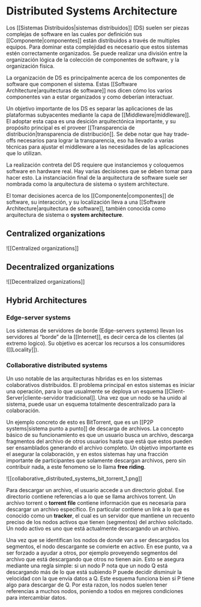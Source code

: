 # Distributed Systems Architecture
Los [[Sistemas Distribuidos|sistemas distribuidos]] (DS) suelen ser piezas complejas de software en las cuales por definición sus [[Componente|componentes]] están distribuidos a través de multiples equipos. Para dominar esta complejidad es necesario que estos sistemas estén correctamente organizados. Se puede realizar una división entre la organización lógica de la colección de componentes de software, y la organización física.

La organización de DS es principalmente acerca de los componentes de software que componen el sistema. Estas [[Software Architecture|arquitecturas de software]] nos dicen cómo los varios componentes van a estar organizados y como deberían interactuar.

Un objetivo importante de los DS es separar las aplicaciones de las plataformas subyacentes mediante la capa de [[Middleware|middleware]]. El adoptar esta capa es una desición arquitectónica importante, y su propósito principal es el proveer [[Transparencia de distribución|transparencia de distribución]]. Se debe notar que hay trade-offs necesarios para lograr la transparencia, eso ha llevado a varias técnicas para ajustar el middleware a las necesidades de las aplicaciones que lo utilizan.

La realización contreta del DS requiere que instanciemos y coloquemos software en hardware real. Hay varias decisiones que se deben tomar para hacer esto. La instanciación final de la arquitectura de software suele ser nombrada como la arquitectura de sistema o system architecture.

El tomar decisiones acerca de los [[Componente|componentes]] de software, su interacción, y su localización lleva a una [[Software Architecture|arquitectura de software]], también conocida como arquitectura de sistema o **system architecture**.

## Centralized organizations
![[Centralized organizations]]

## Decentralized organizations
![[Decentralized organizations]]

## Hybrid Architectures
### Edge-server systems
Los sistemas de servidores de borde (Edge-servers systems) llevan los servidores al “borde” de la [[Internet]], es decir cerca de los clientes (al extremo logico). Su objetivo es acercar los recursos a los consumidores ([[Locality]]).

### Collaborative distributed systems
Un uso notable de las arquitecturas híbridas es en los sistemas colaborativos distribuidos. El problema principal en estos sistemas es iniciar una operación, para lo que usualmente se deploya un esquema [[Client-Server|cliente-servidor tradicional]]. Una vez que un nodo se ha unido al sistema, puede usar un esquema totalmente descentralizado para la colaboración.

Un ejemplo concreto de esto es BitTorrent, que es un [[P2P systems|sistema punto a punto]] de descarga de archivos. La concepto básico de su funcionamiento es que un usuario busca un archivo, descarga fragmentos del archivo de otros usuarios hasta que está que estos pueden ser ensamblados generando el archivo completo. Un objetivo importante es el asegurar la colaboración, y en estos sistemas hay una fracción importante de participantes que solamente descargan archivos, pero sin contribuir nada, a este fenomeno se lo llama **free riding**.

![[collaborative_distributed_systems_bit_torrent_1.png]]

Para descargar un archivo, el usuario accede a un directorio global. Ese directorio contiene referencias a lo que se llama archivos torrent. Un archivo torrent o **torrent file** contiene información que es necesaria para descargar un archivo específico. En particular contiene un link a lo que es conocido como un **tracker**, el cual es un servidor que mantiene un recuento preciso de los nodos activos que tienen (segmentos) del archivo solicitado. Un nodo activo es uno que está actualmente descargando un archivo. 

Una vez que se identifican los nodos de donde van a ser descargados los segmentos, el nodo descargante se convierte en activo. En ese punto, va a ser forzado a ayudar a otros, por ejemplo proveyendo segmentos del archivo que está descargando que otros no tienen aún. Esto se asegura mediante una regla simple: si un nodo P nota que un nodo Q está descargando más de lo que está subiendo P puede decidir disminuir la velocidad con la que envía datos a Q. Este esquema funciona bien si P tiene algo para descargar de Q. Por esta razon, los nodos suelen tener referencias a muchos nodos, poniendo a todos en mejores condiciones para intercambiar datos.